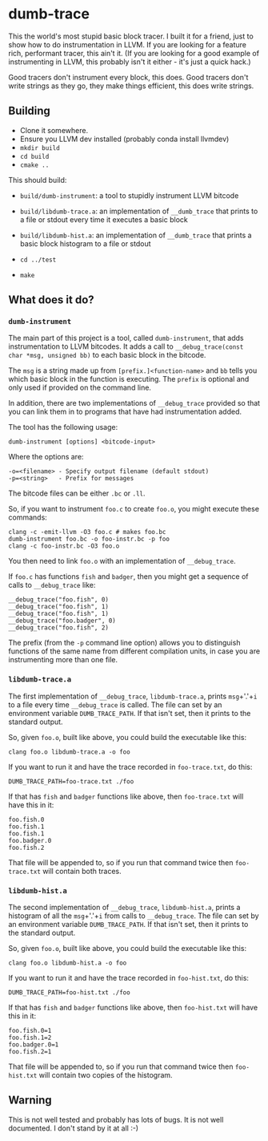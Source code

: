 # dumb-trace
This the world's most stupid basic block tracer. I built it for a friend, just to show how to do instrumentation in LLVM. If you are looking for a feature rich, performant tracer, this ain't it. (If you are looking for a good example of instrumenting in LLVM, this probably isn't it either - it's just a quick hack.)

Good tracers don't instrument every block, this does. Good tracers don't write strings as they go, they make things efficient, this does write strings.

## Building
- Clone it somewhere.
- Ensure you LLVM dev installed (probably conda install llvmdev)
- `mkdir build`
- `cd build`
- `cmake ..`

This should build:
- `build/dumb-instrument`: a tool to stupidly instrument LLVM bitcode
- `build/libdumb-trace.a`: an implementation of `__dumb_trace` that prints to a file or stdout every time it executes a basic block
- `build/libdumb-hist.a`: an implementation of `__dumb_trace` that prints a basic block histogram to a file or stdout

- `cd ../test`
- `make`

## What does it do?
### `dumb-instrument`
The main part of this project is a tool, called `dumb-instrument`, that adds instrumentation to LLVM bitcodes. It adds a call to `__debug_trace(const char *msg, unsigned bb)` to each basic block in the bitcode.

The `msg` is a string made up from `[prefix.]<function-name>` and `bb` tells you which basic block in the function is executing.  The `prefix` is optional and only used if provided on the command line.


In addition, there are two implementations of `__debug_trace` provided so that you can link them in to programs that have had instrumentation added. 

The tool has the following usage:

    dumb-instrument [options] <bitcode-input>

Where the options are:

    -o=<filename> - Specify output filename (default stdout)
    -p=<string>   - Prefix for messages

The bitcode files can be either `.bc` or `.ll`.

So, if you want to instrument `foo.c` to create `foo.o`, you might execute these commands:

    clang -c -emit-llvm -O3 foo.c # makes foo.bc
    dumb-instrument foo.bc -o foo-instr.bc -p foo
    clang -c foo-instr.bc -O3 foo.o

You then need to link `foo.o` with an implementation of `__debug_trace`. 

If `foo.c` has functions `fish` and `badger`, then you might get a sequence of calls to `__debug_trace` like:

    __debug_trace("foo.fish", 0)
    __debug_trace("foo.fish", 1)
    __debug_trace("foo.fish", 1)
    __debug_trace("foo.badger", 0)
    __debug_trace("foo.fish", 2)

The prefix (from the `-p` command line option) allows you to distinguish functions of the same name from different compilation units, in case you are instrumenting more than one file.

### `libdumb-trace.a`
The first implementation of `__debug_trace`, `libdumb-trace.a`, prints `msg`+'.'+`i` to a file every time `__debug_trace` is called. The file can set by an environment variable `DUMB_TRACE_PATH`. If that isn't set, then it prints to the standard output.

So, given `foo.o`, built like above, you could build the executable like this:

    clang foo.o libdumb-trace.a -o foo

If you want to run it and have the trace recorded in `foo-trace.txt`, do this:

    DUMB_TRACE_PATH=foo-trace.txt ./foo 

If that has `fish` and `badger` functions like above, then `foo-trace.txt` will have this in it:

    foo.fish.0
    foo.fish.1
    foo.fish.1
    foo.badger.0
    foo.fish.2
 
That file will be appended to, so if you run that command twice then `foo-trace.txt` will contain both traces.

### `libdumb-hist.a`
The second implementation of `__debug_trace`, `libdumb-hist.a`, prints a histogram of all the `msg`+'.'+`i` from calls to `__debug_trace`. The file can set by an environment variable `DUMB_TRACE_PATH`. If that isn't set, then it prints to the standard output.

So, given `foo.o`, built like above, you could build the executable like this:

    clang foo.o libdumb-hist.a -o foo

If you want to run it and have the trace recorded in `foo-hist.txt`, do this:

    DUMB_TRACE_PATH=foo-hist.txt ./foo 

If that has `fish` and `badger` functions like above, then `foo-hist.txt` will have this in it:

    foo.fish.0=1
    foo.fish.1=2
    foo.badger.0=1
    foo.fish.2=1
 
That file will be appended to, so if you run that command twice then `foo-hist.txt` will contain two copies of the histogram.

## Warning
This is not well tested and probably has lots of bugs. It is not well documented. I don't stand by it at all :-)